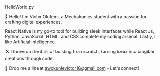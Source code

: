 HelloWorld.py

👋 Hello! I'm Victor Olufemi, a Mechatronics student with a passion for crafting digital experiences.

React Native is my go-to tool for building sleek interfaces while React Js, Python, JavaScript, HTML, and CSS complete my coding arsenal. Lastly, I like Artificial Intelligence.

🛠️ I thrive on the thrill of building from scratch, turning ideas into tangible creations through code.

📧 Drop me a line at awokunlevictor18@gmail.com - Let's connect!
